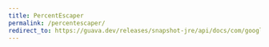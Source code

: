 ```yaml
---
title: PercentEscaper
permalink: /percentescaper/
redirect_to: https://guava.dev/releases/snapshot-jre/api/docs/com/google/common/net/PercentEscaper.html
---
```

